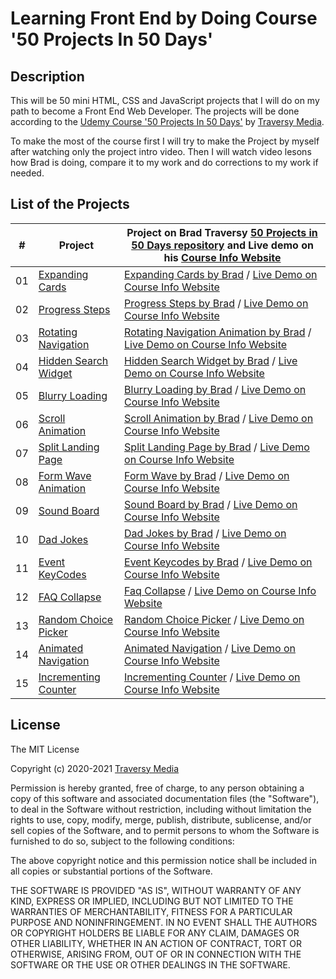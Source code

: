 # Learning Front End by Doing Course '50 Projects In 50 Days'

## Description

This will be 50 mini HTML, CSS and JavaScript projects that I will do on my path to become a Front End Web Developer.
The projects will be done according to the [Udemy Course '50 Projects In 50 Days'](https://www.udemy.com/course/50-projects-50-days) by [Traversy Media](https://traversymedia.com).

To make the most of the course first I will try to make the Project by myself after watching only the project intro video. Then I will watch video lesons how Brad is doing, compare it to my work and do corrections to my work if needed.

## List of the Projects

|  #  | Project                                                                                                                 | Project on Brad Traversy [50 Projects in 50 Days repository](https://github.com/bradtraversy/50projects50days) and Live demo on his [Course Info Website](https://50projects50days.com)                                                          |
| :-: | ------------------------------------------------------------------------------------------------------------------------|--------------------------------------------------------------------------------------------------------------------------------------------------------------------------------------------------------------------------------------------------|
| 01  | [Expanding Cards](https://github.com/nerijus-bauza/50-projects-50-days/tree/main/day-01-expanding-cards)                | [Expanding Cards by Brad](https://github.com/bradtraversy/50projects50days/tree/master/expanding-cards) / [Live Demo on Course Info Website](https://50projects50days.com/projects/expanding-cards/)                                             |
| 02  | [Progress Steps](https://github.com/nerijus-bauza/50-projects-50-days/tree/main/day-02-progress-steps)                  | [Progress Steps by Brad](https://github.com/bradtraversy/50projects50days/tree/master/progress-steps) / [Live Demo on Course Info Website](https://50projects50days.com/projects/progress-steps/)                                                |
| 03  | [Rotating Navigation](https://github.com/nerijus-bauza/50-projects-50-days/tree/main/day-03-rotating-navigation)        | [Rotating Navigation Animation by Brad](https://github.com/bradtraversy/50projects50days/tree/master/rotating-nav-animation) / [Live Demo on Course Info Website](https://50projects50days.com/projects/rotating-navigation-animation/)          |
| 04  | [Hidden Search Widget](https://github.com/nerijus-bauza/50-projects-50-days/tree/main/day-04-hidden-search-widget)      | [Hidden Search Widget by Brad](https://github.com/bradtraversy/50projects50days/tree/master/hidden-search) / [Live Demo on Course Info Website](https://50projects50days.com/projects/hidden-search-widget/)                                     |
| 05  | [Blurry Loading](https://github.com/nerijus-bauza/50-projects-50-days/tree/main/day-05-blurry-loading)                  | [Blurry Loading by Brad](https://github.com/bradtraversy/50projects50days/tree/master/blurry-loading) / [Live Demo on Course Info Website](https://50projects50days.com/projects/blurry-loading/)                                                |
| 06  | [Scroll Animation](https://github.com/nerijus-bauza/50-projects-50-days/tree/main/day-06-scroll-animation)              | [Scroll Animation by Brad](https://github.com/bradtraversy/50projects50days/tree/master/scroll-animation) / [Live Demo on Course Info Website](https://50projects50days.com/projects/scroll-animation/)                                          |
| 07  | [Split Landing Page](https://github.com/nerijus-bauza/50-projects-50-days/tree/main/day-07-split-landing-page)          | [Split Landing Page by Brad](https://github.com/bradtraversy/50projects50days/tree/master/split-landing-page) / [Live Demo on Course Info Website](https://50projects50days.com/projects/split-landing-page/)                                    |
| 08  | [Form Wave Animation](https://github.com/nerijus-bauza/50-projects-50-days/tree/main/day-08-form-wave-animation)        | [Form Wave by Brad](https://github.com/bradtraversy/50projects50days/tree/master/form-input-wave) / [Live Demo on Course Info Website](https://50projects50days.com/projects/form-wave/)                                                         |
| 09  | [Sound Board](https://github.com/nerijus-bauza/50-projects-50-days/tree/main/day-09-sound-board)                        | [Sound Board by Brad](https://github.com/bradtraversy/50projects50days/tree/master/sound-board) / [Live Demo on Course Info Website](https://50projects50days.com/projects/sound-board/)                                                         |
| 10  | [Dad Jokes](https://github.com/nerijus-bauza/50-projects-50-days/tree/main/day-10-dad-jokes)                            | [Dad Jokes by Brad](https://github.com/bradtraversy/50projects50days/tree/master/dad-jokes) / [Live Demo on Course Info Website](https://50projects50days.com/projects/dad-jokes/)                                                               |
| 11  | [Event KeyCodes](https://github.com/nerijus-bauza/50-projects-50-days/tree/main/day-11-event-keycodes)                  | [Event Keycodes by Brad](https://github.com/bradtraversy/50projects50days/tree/master/event-keycodes) / [Live Demo on Course Info Website](https://50projects50days.com/projects/event-keycodes/)                                                |
| 12  | [FAQ Collapse](https://github.com/nerijus-bauza/50-projects-50-days/tree/main/day-12-FAQ-collapse)                      | [Faq Collapse](https://github.com/bradtraversy/50projects50days/tree/master/faq-collapse) / [Live Demo on Course Info Website](https://50projects50days.com/projects/faq-collapse/)                                                              |
| 13  | [Random Choice Picker](https://github.com/nerijus-bauza/50-projects-50-days/tree/main/day-13-random-choice-picker)      | [Random Choice Picker](https://github.com/bradtraversy/50projects50days/tree/master/random-choice-picker) / [Live Demo on Course Info Website](https://50projects50days.com/projects/random-choice-picker/)                                      |
| 14  | [Animated Navigation](https://github.com/nerijus-bauza/50-projects-50-days/tree/main/day-14-animated-navigation)        | [Animated Navigation](https://github.com/bradtraversy/50projects50days/tree/master/animated-navigation) / [Live Demo on Course Info Website](https://50projects50days.com/projects/animated-navigation/)                                         |
| 15  | [Incrementing Counter](https://github.com/nerijus-bauza/50-projects-50-days/tree/main/day-15-increment-counter)         | [Incrementing Counter](https://github.com/bradtraversy/50projects50days/tree/master/incrementing-counter) / [Live Demo on Course Info Website](https://50projects50days.com/projects/incrementing-counter/)                                      |

## License

The MIT License

Copyright (c) 2020-2021 [Traversy Media](https://traversymedia.com)

Permission is hereby granted, free of charge, to any person obtaining a copy
of this software and associated documentation files (the "Software"), to deal
in the Software without restriction, including without limitation the rights
to use, copy, modify, merge, publish, distribute, sublicense, and/or sell
copies of the Software, and to permit persons to whom the Software is
furnished to do so, subject to the following conditions:

The above copyright notice and this permission notice shall be included in
all copies or substantial portions of the Software.

THE SOFTWARE IS PROVIDED "AS IS", WITHOUT WARRANTY OF ANY KIND, EXPRESS OR
IMPLIED, INCLUDING BUT NOT LIMITED TO THE WARRANTIES OF MERCHANTABILITY,
FITNESS FOR A PARTICULAR PURPOSE AND NONINFRINGEMENT. IN NO EVENT SHALL THE
AUTHORS OR COPYRIGHT HOLDERS BE LIABLE FOR ANY CLAIM, DAMAGES OR OTHER
LIABILITY, WHETHER IN AN ACTION OF CONTRACT, TORT OR OTHERWISE, ARISING FROM,
OUT OF OR IN CONNECTION WITH THE SOFTWARE OR THE USE OR OTHER DEALINGS IN
THE SOFTWARE.
